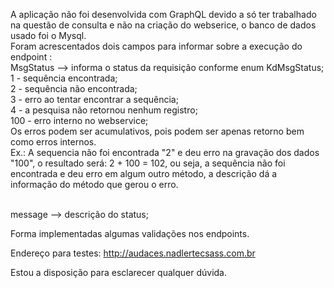 A aplicação não foi desenvolvida com GraphQL devido a só ter trabalhado na questão de consulta e não na criação do webserice, o banco de dados usado foi o Mysql.<br/>
Foram acrescentados dois campos para informar sobre a execução do endpoint :<br/>
MsgStatus --> informa o status da requisição conforme enum KdMsgStatus;<br/>
         1 - sequência encontrada;<br/>
			   2 - sequência não encontrada;<br/>
			   3 - erro ao tentar encontrar a sequência;<br/>
			   4 - a pesquisa não retornou nenhum registro;<br/>
			 100 - erro interno no webservice;<br/>
Os erros podem ser acumulativos, pois podem ser apenas retorno bem como erros internos.<br/>
Ex.: A sequencia não foi encontrada "2" e deu erro na gravação dos dados "100", o resultado será: 2 + 100 = 102, ou seja, a sequência não foi encontrada e deu erro em algum outro método, a descrição dá a informação do método que gerou o erro.<br/><br/>
  			 			               
message   --> descrição do status;<br/>

Forma implementadas algumas validações nos endpoints.<br/>

Endereço para testes: http://audaces.nadlertecsass.com.br<br/>

Estou a disposição para esclarecer qualquer dúvida.

